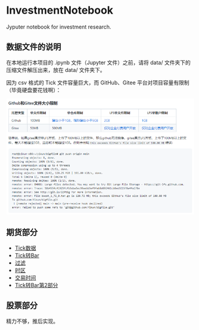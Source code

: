 # InvestmentNotebook

Jyputer notebook for investment research.


## 数据文件的说明

在本地运行本项目的 .ipynb 文件（Jupyter 文件）之前，请将 data/ 文件夹下的压缩文件解压出来，放在 data/ 文件夹下。

因为 csv 格式的 Tick 文件容量巨大，而 GitHub、Gitee 平台对项目容量有限制（毕竟硬盘要花钱啊）：

![平台对项目容量的限制](docs/large_file.png)


## 期货部分

- [Tick数据](tick数据.ipynb)
- [Tick转Bar](tick转bar.ipynb)
- [过滤](过滤.ipynb)
- [时区](时区.ipynb)
- [交易时间](交易时间.ipynb)
- [Tick转Bar第2部分](tick2bar_completed.ipynb)


## 股票部分

精力不够，推后实现。
